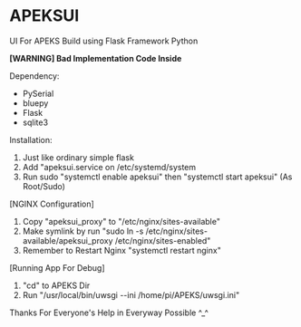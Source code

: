 # APEKSUI
UI For APEKS Build using Flask Framework Python

**[WARNING] Bad Implementation Code Inside**

Dependency:
- PySerial
- bluepy
- Flask
- sqlite3

Installation:
1) Just like ordinary simple flask
2) Add "apeksui.service on /etc/systemd/system
3) Run sudo "systemctl enable apeksui" then "systemctl start apeksui" (As Root/Sudo)

[NGINX Configuration]
1) Copy "apeksui_proxy" to "/etc/nginx/sites-available"
2) Make symlink by run "sudo ln -s /etc/nginx/sites-available/apeksui_proxy /etc/nginx/sites-enabled"
3) Remember to Restart Nginx "systemctl restart nginx"

[Running App For Debug]
1) "cd" to APEKS Dir
2) Run "/usr/local/bin/uwsgi --ini /home/pi/APEKS/uwsgi.ini"

Thanks For Everyone's Help in Everyway Possible ^_^

